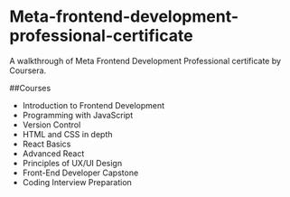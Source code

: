 # Meta-frontend-development-professional-certificate

A walkthrough of Meta Frontend Development Professional certificate by Coursera.

##Courses

- Introduction to Frontend Development
- Programming with JavaScript
- Version Control
- HTML and CSS in depth
- React Basics
- Advanced React
- Principles of UX/UI Design
- Front-End Developer Capstone
- Coding Interview Preparation


